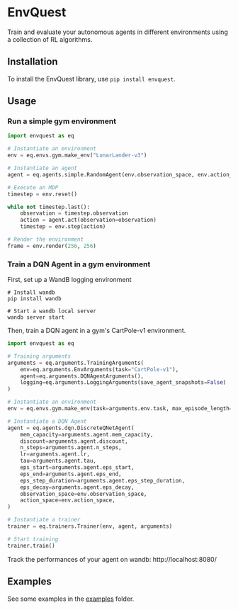 # EnvQuest
Train and evaluate your autonomous agents in different environments using a collection of RL algorithms.

## Installation
To install the EnvQuest library, use `pip install envquest`.

## Usage

### Run a simple gym environment
```python
import envquest as eq

# Instantiate an environment
env = eq.envs.gym.make_env("LunarLander-v3")

# Instantiate an agent
agent = eq.agents.simple.RandomAgent(env.observation_space, env.action_space)

# Execute an MDP
timestep = env.reset()

while not timestep.last():
    observation = timestep.observation
    action = agent.act(observation=observation)
    timestep = env.step(action)

# Render the environment
frame = env.render(256, 256)
```

### Train a DQN Agent in a gym environment

First, set up a WandB logging environment
```shell
# Install wandb
pip install wandb

# Start a wandb local server
wandb server start
```

Then, train a DQN agent in a gym's CartPole-v1 environment.
```python
import envquest as eq

# Training arguments
arguments = eq.arguments.TrainingArguments(
    env=eq.arguments.EnvArguments(task="CartPole-v1"),
    agent=eq.arguments.DQNAgentArguments(), 
    logging=eq.arguments.LoggingArguments(save_agent_snapshots=False)
)

# Instantiate an environment
env = eq.envs.gym.make_env(task=arguments.env.task, max_episode_length=arguments.env.max_episode_length)

# Instantiate a DQN Agent
agent = eq.agents.dqn.DiscreteQNetAgent(
    mem_capacity=arguments.agent.mem_capacity,
    discount=arguments.agent.discount,
    n_steps=arguments.agent.n_steps,
    lr=arguments.agent.lr,
    tau=arguments.agent.tau,
    eps_start=arguments.agent.eps_start,
    eps_end=arguments.agent.eps_end,
    eps_step_duration=arguments.agent.eps_step_duration,
    eps_decay=arguments.agent.eps_decay,
    observation_space=env.observation_space,
    action_space=env.action_space,
)

# Instantiate a trainer
trainer = eq.trainers.Trainer(env, agent, arguments)

# Start training
trainer.train()
```

Track the performances of your agent on wandb: http://localhost:8080/

## Examples
See some examples in the [examples](https://github.com/medric49/envquest/tree/master/examples) folder.

